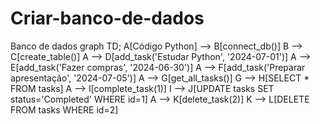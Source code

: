 # Criar-banco-de-dados
Banco de dados
graph TD;
    A[Código Python] --> B[connect_db()]
    B --> C[create_table()]
    A --> D[add_task('Estudar Python', '2024-07-01')]
    A --> E[add_task('Fazer compras', '2024-06-30')]
    A --> F[add_task('Preparar apresentação', '2024-07-05')]
    A --> G[get_all_tasks()]
    G --> H[SELECT * FROM tasks]
    A --> I[complete_task(1)]
    I --> J[UPDATE tasks SET status='Completed' WHERE id=1]
    A --> K[delete_task(2)]
    K --> L[DELETE FROM tasks WHERE id=2]
